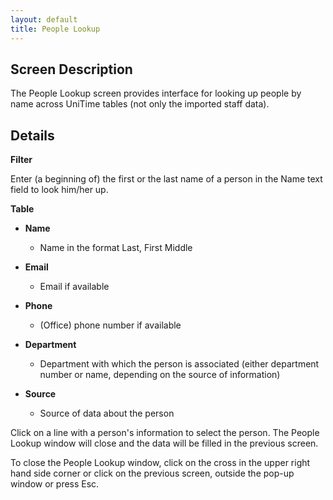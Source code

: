 ```yaml
---
layout: default
title: People Lookup
---
```



## Screen Description

The People Lookup screen provides interface for looking up people by name across UniTime tables (not only the imported staff data).

## Details

**Filter**

Enter (a beginning of) the first or the last name of a person in the Name text field to look him/her up.

**Table**

* **Name**
	* Name in the format Last, First Middle

* **Email**
	* Email if available

* **Phone**
	* (Office) phone number if available

* **Department**
	* Department with which the person is associated (either department number or name, depending on the source of information)

* **Source**  
	* Source of data about the person

Click on a line with a person's information to select the person. The People Lookup window will close and the data will be filled in the previous screen.

To close the People Lookup window, click on the cross in the upper right hand side corner or click on the previous screen, outside the pop-up window or press Esc.
